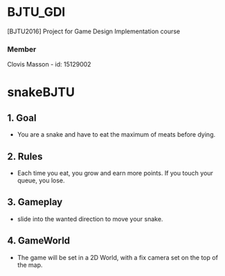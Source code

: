 # BJTU_GDI
[BJTU2016] Project for Game Design Implementation course 

### Member
Clovis Masson - id: 15129002

# snakeBJTU

## 1. Goal

- You are a snake and have to eat the maximum of meats before dying. 

## 2. Rules

- Each time you eat, you grow and earn more points. If you touch your queue, you lose. 

## 3. Gameplay

- slide into the wanted direction to move your snake.

## 4. GameWorld

- The game will be set in a 2D World, with a fix camera set on the top of the map.
